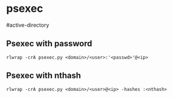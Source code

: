 # psexec
#active-directory

## Psexec with password
```
rlwrap -crA psexec.py <domain>/<user>:'<passwd>'@<ip>
```

## Psexec with nthash
```
rlwrap -crA psexec.py <domain>/<user>@<ip> -hashes :<nthash>
```
